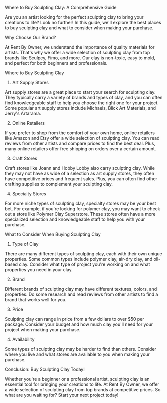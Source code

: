 Where to Buy Sculpting Clay: A Comprehensive Guide

Are you an artist looking for the perfect sculpting clay to bring your creations to life? Look no further! In this guide, we'll explore the best places to buy sculpting clay and what to consider when making your purchase.

Why Choose Our Brand?

At Rent By Owner, we understand the importance of quality materials for artists. That's why we offer a wide selection of sculpting clay from top brands like Sculpey, Fimo, and more. Our clay is non-toxic, easy to mold, and perfect for both beginners and professionals.

Where to Buy Sculpting Clay

1. Art Supply Stores

Art supply stores are a great place to start your search for sculpting clay. They typically carry a variety of brands and types of clay, and you can often find knowledgeable staff to help you choose the right one for your project. Some popular art supply stores include Michaels, Blick Art Materials, and Jerry's Artarama.

2. Online Retailers

If you prefer to shop from the comfort of your own home, online retailers like Amazon and Etsy offer a wide selection of sculpting clay. You can read reviews from other artists and compare prices to find the best deal. Plus, many online retailers offer free shipping on orders over a certain amount.

3. Craft Stores

Craft stores like Joann and Hobby Lobby also carry sculpting clay. While they may not have as wide of a selection as art supply stores, they often have competitive prices and frequent sales. Plus, you can often find other crafting supplies to complement your sculpting clay.

4. Specialty Stores

For more niche types of sculpting clay, specialty stores may be your best bet. For example, if you're looking for polymer clay, you may want to check out a store like Polymer Clay Superstore. These stores often have a more specialized selection and knowledgeable staff to help you with your purchase.

What to Consider When Buying Sculpting Clay

1. Type of Clay

There are many different types of sculpting clay, each with their own unique properties. Some common types include polymer clay, air-dry clay, and oil-based clay. Consider what type of project you're working on and what properties you need in your clay.

2. Brand

Different brands of sculpting clay may have different textures, colors, and properties. Do some research and read reviews from other artists to find a brand that works well for you.

3. Price

Sculpting clay can range in price from a few dollars to over $50 per package. Consider your budget and how much clay you'll need for your project when making your purchase.

4. Availability

Some types of sculpting clay may be harder to find than others. Consider where you live and what stores are available to you when making your purchase.

Conclusion: Buy Sculpting Clay Today!

Whether you're a beginner or a professional artist, sculpting clay is an essential tool for bringing your creations to life. At Rent By Owner, we offer a wide selection of sculpting clay from top brands at competitive prices. So what are you waiting for? Start your next project today!